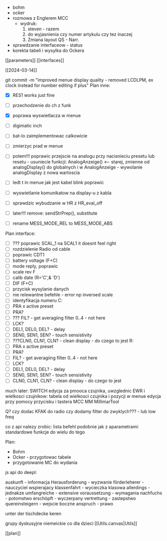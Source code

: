 - bohm
- ocker
- rozmowa z Englerem MCC
	- wydruk: 
		1. steven - razem
		2. do wyjasnienia czy numer artykulu czy tez inaczej
		3. Zmiana layout QS - Narr.
- sprawdzanie interfaceow - status
- korekta tabeli i wysylka do Ockera


[[parameters]]
[[interfaces]]

[[2024-03-14]]

git commit -m "improved menue display quality - removed LCDLPM, ex clock instead for number editing if plus"
Plan inne:
- [x] RES1 works just fine
- [ ] przechodzenie do ch z funk
- [x] poprawa wyswietlacza w menue
- [ ] digimatic inch
- [ ] bat-lo zaimplementowac calkowicie
- [ ] zmierzyc prad w menue
- [ ] potem!!! poprawic przejscie na analogu przy nacisnieciu presetu lub resetu - usuniecie funkcji: AnalogAnzeige() <-- starej, zmienne  od analogDisplay() do globalnych i w AnalogAnzeige - wywolanie analogDisplay z nowa wartoscia
- [ ] ledt t in menue jak jest kabel blink poprawic
- [ ] wyswietlanie komunikatow na display-u z kabla
- [ ] sprawdzic wybudzanie w HR z HR_eval_off

- [ ]  later!!! remove: sendStrPrep(), substitute
- [ ] rename MESS_MODE_REL to MESS_MODE_ABS


Plan interface:
- [ ] ??? poprawic SCAL_1 na SCAL1 it doesnt feel right
- [ ] rozdzielenie Radio od cable
- [ ] poprawic CDT1
- [ ] battery voltage (F+C)
- [ ] mode reply, poprawic
- [ ] scale rev F
- [ ] calib date (R='C',& 'D')
- [ ] DIF (F+C)
- [ ] przycisk wysylanie danych
- [ ] nie relewantne befehle - error np inversed scale
- [ ] identyfikacja numeru
C:
- [ ] PRA x active preset
- [ ] PRA?
- [ ] ??? FIL? - get averagiing filter 0..4 - not here
- [ ] LCK?
- [ ] DEL1, DEL0, DEL? - delay 
- [ ] SEN0, SEN1, SEN? - touch sensistivity
- [ ] ???CLN0, CLN1, CLN? - clean display - do czego to jest
R:
- [ ] PRA x active preset
- [ ] PRA?
- [ ] FIL? - get averagiing filter 0..4 - not here
- [ ] LCK?
- [ ] DEL1, DEL0, DEL? - delay 
- [ ] SEN0, SEN1, SEN? - touch sensistivity
- [ ] CLN0, CLN1, CLN? - clean display - do czego to jest

much later:
	SWITCH
	edycja za pmooca czujnika, uwzglednic EWR i wielkosci czujnikow: tabela od wielkosci czujnika i pozycji w menue
	 edycja przy pomocy przycisku  i tastera
	 MCC
	 MM
	 MillimarTool
	 

Q?
czy dodac KFAK do radio
czy dodamy filter do zwyklych??? - lub low freq


co z api nalezy zrobic:
lista befehl podobnie jak z aparametrami:
standardowe funkcje do wielu
do tego 

Plan:
- Bohm
- Ocker - przygotowac tabele
- przygotowanie MC do wydania


js api do deepl:


auskunft - informacja
Herausforderung - wyzwanie
förderleherer - nauczyciel wspierajacy
klassenfahrt - wycieczka klasowa
allerdings - jednakze
umfangreiche - extensive
voraussetzung - wymagania
nachfuchs - potomstwo
erschöpft - wyczerpany
vertrettung - zastepstwo 
quereinsteigern - wejscie boczne
anspruch - prawo


unter der tischdecke keren

grupy dyskusyjne niemeickie
co dla dzieci
[[Utils.canvas|Utils]]







[[plan]]